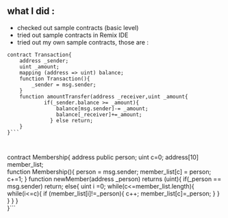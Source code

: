 ﻿## what I did :  

+ checked out sample contracts (basic level)
+ tried out sample contracts in Remix IDE
+ tried out my own sample contracts, those are :
```
contract Transaction{         
	address _sender;  
	uint _amount;  
	mapping (address => uint) balance;  
	function Transaction(){  
		_sender = msg.sender;  
	}  
	function amountTransfer(address _receiver,uint _amount{  
			if(_sender.balance >= _amount){  
				balance[msg.sender]-= _amount;  
				balance[_receiver]+=_amount;  
			  } else return;  
	}  
}``` 

			 
```
contract Membership{
	 address public person;
         uint c=0;
	 address[10] member_list;    
	 function Membership(){
	             person = msg.sender;
	             member_list[c] = person;
	               c+=1;
	 }
        function newMember(address _person) returns (uint){
                         if(_person == msg.sender) return;
	                 else{
				uint i =0;
			        while(c<=member_list.length){
		 				while(i<=c){
							if (member_list[i]!=_person){
							 		    c++;											        	            member_list[c]=_person;
				 			    }
				                 }
			         }
		           }
        }  
 }``` 
					 

